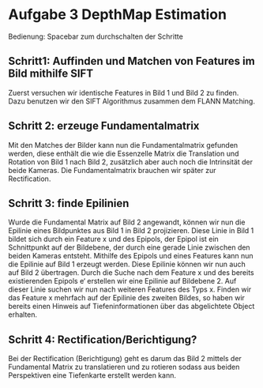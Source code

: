 # Aufgabe 3 DepthMap Estimation

Bedienung: Spacebar zum durchschalten der Schritte

## Schritt1: Auffinden und Matchen von  Features im Bild mithilfe SIFT
Zuerst versuchen wir identische Features in Bild 1 und Bild 2 zu finden. Dazu benutzen wir den SIFT Algorithmus zusammen dem FLANN Matching. 

## Schritt 2: erzeuge Fundamentalmatrix 
Mit den Matches der Bilder kann nun die Fundamentalmatrix gefunden werden, diese enthält die wie die Essenzelle Matrix die Translation und Rotation von Bild 1 nach Bild 2, zusätzlich aber auch noch die Intrinsität der beide Kameras. Die Fundamentalmatrix brauchen wir später zur Rectification.

## Schritt 3: finde Epilinien
Wurde die Fundamental Matrix auf Bild 2 angewandt, können wir nun die  Epilinie eines Bildpunktes aus Bild 1 in Bild 2 projizieren. Diese Linie in Bild 1 bildet sich durch ein Feature x und des Epipols, der Epipol ist ein Schnittpunkt auf der Bildebene, der durch eine gerade Linie zwischen den beiden Kameras entsteht. Mithilfe des Epipols und eines Features kann nun die Epilinie auf Bild 1 erzeugt werden. Diese Epilinie können wir nun auch auf Bild 2 übertragen. Durch die Suche nach dem Feature x und des bereits existierenden Epipols e‘ erstellen wir eine Epilinie auf Bildebene 2. Auf dieser Linie suchen wir nun nach weiteren Features des Typs x. Finden wir das Feature x mehrfach auf der Epilinie des zweiten Bildes, so haben wir bereits einen Hinweis auf Tiefeninformationen über das abgelichtete Object erhalten.

## Schritt 4: Rectification/Berichtigung?
Bei der Rectification (Berichtigung) geht es darum das Bild 2 mittels der Fundamental Matrix zu translatieren und zu rotieren sodass aus beiden Perspektiven eine Tiefenkarte erstellt werden kann. 
